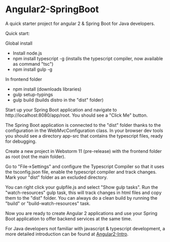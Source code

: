 # Angular2-SpringBoot
A quick starter project for angular 2 &amp; Spring Boot for Java developers.

Quick start:

Global install
- Install node.js
- npm install typescript -g (installs the typescript compiler, now available as command "tsc")
- npm install gulp -g

In frontend folder
- npm install (downloads libraries)
- gulp setup-typings 
- gulp build (builds distro in the "dist" folder)

Start up your Spring Boot application and navigate to
http://localhost:8080/app/root. You should see a "Click Me" button.

The Spring Boot application is connected to the "dist" folder thanks to the configuration in the WebMvcConfiguration class. 
In your browser dev tools you should see a directory app-src that contains the typescript files, ready for debugging.

Create a new project in Webstorm 11 (pre-release) with the frontend folder as root (not the main folder). 

Go to "File->Settings" and configure the Typescript Compiler so that it uses the tsconfig.json file, enable the typescript compiler and track changes. Mark your "dist" folder as an excluded directory.

You can right click your gulpfile.js and select "Show gulp tasks". Run the "watch-resources" gulp task, this will track changes in html files and copy them to the "dist" folder. You can always do a clean build by running the "build" or "build-watch-resources" task.

Now you are ready to create Angular 2 applications and use your Spring Boot application to offer backend services at the same time.

For Java developers not familiar with javascript & typescript development, a more detailed introduction can be found at
[Angular2-Intro](https://github.com/Krustie101/Angular2-Intro).

